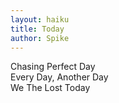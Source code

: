 ```yaml
---
layout: haiku
title: Today
author: Spike
---
```


Chasing Perfect Day<br>
Every Day, Another Day<br>
We The Lost Today<br>
